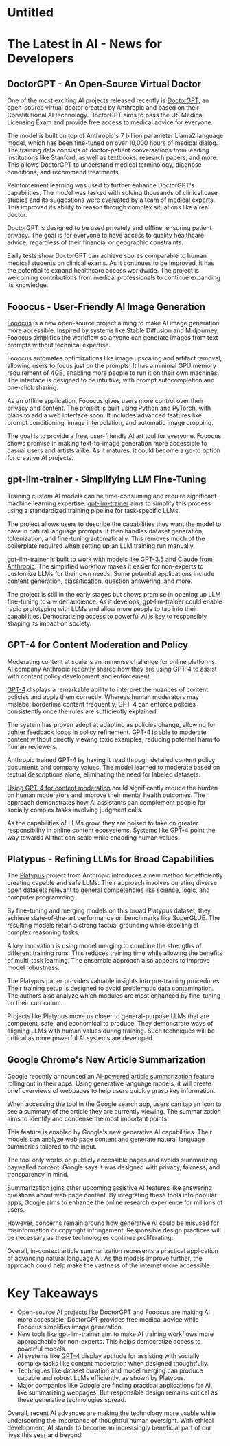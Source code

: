 # Untitled

# **The Latest in AI - News for Developers**

## **DoctorGPT - An Open-Source Virtual Doctor**

One of the most exciting AI projects released recently is [DoctorGPT](https://github.com/llSourcell/DoctorGPT/), an open-source virtual doctor created by Anthropic and based on their Constitutional AI technology. DoctorGPT aims to pass the US Medical Licensing Exam and provide free access to medical advice for everyone.

The model is built on top of Anthropic's 7 billion parameter Llama2 language model, which has been fine-tuned on over 10,000 hours of medical dialog. The training data consists of doctor-patient conversations from leading institutions like Stanford, as well as textbooks, research papers, and more. This allows DoctorGPT to understand medical terminology, diagnose conditions, and recommend treatments.

Reinforcement learning was used to further enhance DoctorGPT's capabilities. The model was tasked with solving thousands of clinical case studies and its suggestions were evaluated by a team of medical experts. This improved its ability to reason through complex situations like a real doctor.

DoctorGPT is designed to be used privately and offline, ensuring patient privacy. The goal is for everyone to have access to quality healthcare advice, regardless of their financial or geographic constraints.

Early tests show DoctorGPT can achieve scores comparable to human medical students on clinical exams. As it continues to be improved, it has the potential to expand healthcare access worldwide. The project is welcoming contributions from medical professionals to continue expanding its knowledge.

## **Fooocus - User-Friendly AI Image Generation**

[Fooocus](https://github.com/lllyasviel/Fooocus) is a new open-source project aiming to make AI image generation more accessible. Inspired by systems like Stable Diffusion and Midjourney, Fooocus simplifies the workflow so anyone can generate images from text prompts without technical expertise.

Fooocus automates optimizations like image upscaling and artifact removal, allowing users to focus just on the prompts. It has a minimal GPU memory requirement of 4GB, enabling more people to run it on their own machines. The interface is designed to be intuitive, with prompt autocompletion and one-click sharing.

As an offline application, Fooocus gives users more control over their privacy and content. The project is built using Python and PyTorch, with plans to add a web interface soon. It includes advanced features like prompt conditioning, image interpolation, and automatic image cropping.

The goal is to provide a free, user-friendly AI art tool for everyone. Fooocus shows promise in making text-to-image generation more accessible to casual users and artists alike. As it matures, it could become a go-to option for creative AI projects.

## **gpt-llm-trainer - Simplifying LLM Fine-Tuning**

Training custom AI models can be time-consuming and require significant machine learning expertise. [gpt-llm-trainer](https://github.com/mshumer/gpt-llm-trainer) aims to simplify this process using a standardized training pipeline for task-specific LLMs.

The project allows users to describe the capabilities they want the model to have in natural language prompts. It then handles dataset generation, tokenization, and fine-tuning automatically. This removes much of the boilerplate required when setting up an LLM training run manually.

gpt-llm-trainer is built to work with models like [GPT-3.5](https://lablab.ai/tech/openai/gpt3-5) and [Claude from Anthropic](https://lablab.ai/tech/anthropic/claude). The simplified workflow makes it easier for non-experts to customize LLMs for their own needs. Some potential applications include content generation, classification, question answering, and more.

The project is still in the early stages but shows promise in opening up LLM fine-tuning to a wider audience. As it develops, gpt-llm-trainer could enable rapid prototyping with LLMs and allow more people to tap into their capabilities. Democratizing access to powerful AI is key to responsibly shaping its impact on society.

## **GPT-4 for Content Moderation and Policy**

Moderating content at scale is an immense challenge for online platforms. AI company Anthropic recently shared how they are using GPT-4 to assist with content policy development and enforcement.

[GPT-4](https://lablab.ai/tech/openai/gpt4) displays a remarkable ability to interpret the nuances of content policies and apply them correctly. Whereas human moderators may mislabel borderline content frequently, GPT-4 can enforce policies consistently once the rules are sufficiently explained.

The system has proven adept at adapting as policies change, allowing for tighter feedback loops in policy refinement. GPT-4 is able to moderate content without directly viewing toxic examples, reducing potential harm to human reviewers.

Anthropic trained GPT-4 by having it read through detailed content policy documents and company values. The model learned to moderate based on textual descriptions alone, eliminating the need for labeled datasets.

[Using GPT-4 for content moderation](https://openai.com/blog/using-gpt-4-for-content-moderation) could significantly reduce the burden on human moderators and improve their mental health outcomes. The approach demonstrates how AI assistants can complement people for socially complex tasks involving judgment calls.

As the capabilities of LLMs grow, they are poised to take on greater responsibility in online content ecosystems. Systems like GPT-4 point the way towards AI that can scale while encoding human values.

## **Platypus - Refining LLMs for Broad Capabilities**

The [Platypus](https://platypus-llm.github.io/) project from Anthropic introduces a new method for efficiently creating capable and safe LLMs. Their approach involves curating diverse open datasets relevant to general competencies like science, logic, and computer programming.

By fine-tuning and merging models on this broad Platypus dataset, they achieve state-of-the-art performance on benchmarks like SuperGLUE. The resulting models retain a strong factual grounding while excelling at complex reasoning tasks.

A key innovation is using model merging to combine the strengths of different training runs. This reduces training time while allowing the benefits of multi-task learning. The ensemble approach also appears to improve model robustness.

The Platypus paper provides valuable insights into pre-training procedures. Their training setup is designed to avoid problematic data contamination. The authors also analyze which modules are most enhanced by fine-tuning on their curriculum.

Projects like Platypus move us closer to general-purpose LLMs that are competent, safe, and economical to produce. They demonstrate ways of aligning LLMs with human values during training. Such techniques will be critical as more powerful AI systems are developed.

## **Google Chrome's New Article Summarization**

Google recently announced an [AI-powered article summarization](https://www.theverge.com/2023/8/15/23833045/google-artificial-intelligence-summary-chrome-sge) feature rolling out in their apps. Using generative language models, it will create brief overviews of webpages to help users quickly grasp key information.

When accessing the tool in the Google search app, users can tap an icon to see a summary of the article they are currently viewing. The summarization aims to identify and condense the most important points.

This feature is enabled by Google's new generative AI capabilities. Their models can analyze web page content and generate natural language summaries tailored to the input.

The tool only works on publicly accessible pages and avoids summarizing paywalled content. Google says it was designed with privacy, fairness, and transparency in mind.

Summarization joins other upcoming assistive AI features like answering questions about web page content. By integrating these tools into popular apps, Google aims to enhance the online research experience for millions of users.

However, concerns remain around how generative AI could be misused for misinformation or copyright infringement. Responsible design practices will be necessary as these technologies continue proliferating.

Overall, in-context article summarization represents a practical application of advancing natural language AI. As the models improve further, the approach could help make the vastness of the internet more accessible.

# **Key Takeaways**

- Open-source AI projects like DoctorGPT and Fooocus are making AI more accessible. DoctorGPT provides free medical advice while Fooocus simplifies image generation.
- New tools like gpt-llm-trainer aim to make AI training workflows more approachable for non-experts. This helps democratize access to powerful models.
- AI systems like [GPT-4](https://lablab.ai/tech/openai/gpt4) display aptitude for assisting with socially complex tasks like content moderation when designed thoughtfully.
- Techniques like dataset curation and model merging can produce capable and robust LLMs efficiently, as shown by Platypus.
- Major companies like Google are finding practical applications for AI, like summarizing webpages. But responsible design remains critical as these generative technologies spread.

Overall, recent AI advances are making the technology more usable while underscoring the importance of thoughtful human oversight. With ethical development, AI stands to become an increasingly beneficial part of our lives this year and beyond.